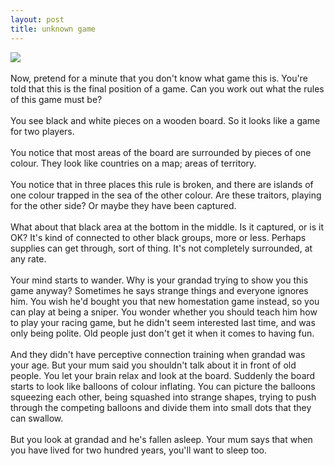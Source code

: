 ```yaml
---
layout: post
title: unknown game
---
```


<div class="entry-item s2-entrytext"><a href="http://picasaweb.google.com/tim.hutton/Go/photo#5099703045107908434" rel="nofollow"><img src="http://lh6.google.com/tim.hutton/RsXI5m-if1I/AAAAAAAAAgw/KlmQLr7LDGY/s288/go_board_final_position.jpg"/></a><br/><br/>Now, pretend for a minute that you don't know what game this is. You're told that this is the final position of a game. Can you work out what the rules of this game must be?<br/><br/>You see black and white pieces on a wooden board. So it looks like a game for two players.<br/><br/>You notice that most areas of the board are surrounded by pieces of one colour. They look like countries on a map; areas of territory.<br/><br/>You notice that in three places this rule is broken, and there are islands of one colour trapped in the sea of the other colour. Are these traitors, playing for the other side? Or maybe they have been captured.<br/><br/>What about that black area at the bottom in the middle. Is it captured, or is it OK? It's kind of connected to other black groups, more or less. Perhaps supplies can get through, sort of thing. It's not completely surrounded, at any rate. <br/><br/>Your mind starts to wander. Why is your grandad trying to show you this game anyway? Sometimes he says strange things and everyone ignores him. You wish he'd bought you that new homestation game instead, so you can play at being a sniper. You wonder whether you should teach him how to play your racing game, but he didn't seem interested last time, and was only being polite. Old people just don't get it when it comes to having fun. <br/><br/>And they didn't have perceptive connection training when grandad was your age. But your mum said you shouldn't talk about it in front of old people. You let your brain relax and look at the board. Suddenly the board starts to look like balloons of colour inflating. You can picture the balloons squeezing each other, being squashed into strange shapes, trying to push through the competing balloons and divide them into small dots that they can swallow.<br/><br/>But you look at grandad and he's fallen asleep. Your mum says that when you have lived for two hundred years, you'll want to sleep too.</div>